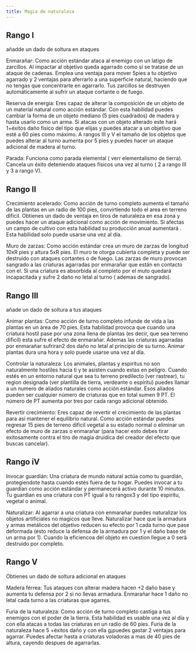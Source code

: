 ```yaml
---
title: Magia de naturaleza
---
```


## Rango I

añadde un dado de soltura en ataques

Enmarañar: Como acción estándar ataca al enemigo con un latigo de zarcillos. Al impactar al objetivo queda agarrado como si se tratase de un ataque de cadenas. Emplea una ventaja para mover 5pies a tu objetivo agarrado y 2 ventajas para aferrarlo a una superficie natural, haciendo que no tengas que concentrarte en agarrarlo. Tus zarcillos se destruyen automáticamente al sufrir un ataque cortante o de fuego.

Reserva de energía: Eres capaz de alterar la composición de un objeto de un material natural como acción estándar.  Con esta habilidad puedes cambiar la forma de un objeto mediano (5 pies cuadrados) de madera y hasta usarlo como un arma. Si atacas con un objeto alterado este hará 1+éxitos daño físico del tipo que elijas y puedes atacar a un objetivo que esté a 60 pies como máximo. A rangos III y V el tamaño de los objetos que puedes alterar al turno aumenta por 5 pies y puedes hacer un ataque adicional de madera al turno.

Parada: Funciona como parada elemental ( verr elementalismo de tierra). Cancela un éxito  deteniendo ataques físicos una vez al turno ( 2 a rango III y 3 a rango V).

## Rango II

Crecimiento acelerado: Como acción de turno completo aumenta el tamaño de las plantas en un radio de 100 pies, convirtiendo todo el area en terreno dificil. Obtienes un dado de ventaja en tiros de naturaleza en esa zona y puedes hacer un ataque adicional como acción de movimiento. Si afectas un campo de cultivo con esta habilidad su producción anual aumentará . Esta habilidad solo puede usarse una vez al día.

Muro de zarzas: Como acción estándar crea un muro de zarzas de longitud 10xR pies y altura 5xR pies. El muro te otorga cubierta completa y puede ser destruido con ataques cortantes o de fuego. Las zarzas de muro provocan sangrado a las criaturas agarradas por enmarañar que están en contacto con el. Si una criatura es absorbida al completo por el muto quedará incapacitada y sufre 2 daño no letal al turno ( ademas de sangrado).

## Rango III

añade un dado de soltura a tus ataques

Animar plantas: Como acción de turno completo infunde de vida a las plantas en un área de 70 pies. Esta habilidad provoca que cuando una criatura hostil pase por una zona llena de plantas (es decir, que sea terreno dificil) esta sufre el efecto de enmarañar. Ademas las criaturas agarradas por enmarañar sufriran2 dos daño no letal al principio de su turno. Animar plantas dura una hora y solo puede usarse una vez al día.

Controlar la naturaleza: Los animales, plantas y espiritus no son naturalmente hostiles hacia ti y te asisten cuando estas en peligro. Cuando estés en un entorno natural que sea tu terreno predilecto (ver rastrear), tu region designada (ver plantilla de tierra, verdeante o espíritu) puedes llamar a un numero de aliados naturales como acción estándar. Esos aliados pueden ser cualquier número de criaturas que en total sumen 9 PT. El número de PT aumenta por tres por cada rango adicional obtenido.

Revertir crecimiento: Eres capaz de revertir el crecimiento de las plantas para así mantener el equilibrio natural. Como acción estándar puedes regresar 15 pies de terreno dificil vegetal a su estado normal o eliminar un efecto de muro de zarzas o enmarañar (para hacer esto debes tirar exitosamente contra el tiro de magia druidica del creador del efecto que buscas cancelar).

## Rango iV

Invocar guardián: Una criatura de mundo natural actúa como tu guardián, protegiendote hasta cuando estés fuera de tu hogar. Puedes invocar a tu guardían como acción estándar y permanecerá activo durante 10 minutos. Tu guardian es una criatura con PT igual a tu rangox3 y del tipo espiritu, vegetal o animal.

Naturalizar: Al agarrar a una criatura con enmarañar puedes naturalizar los objetos artificiales no magicos que lleve. Naturalizar hace que la armadura y armas metálicos del objetivo reducen su efecto por 1 cada turno que pase deformada (esto reduce la defensa de la armadura por 1 y el daño base de un arma por 1). Cuando la eficiencoa del objeto en cuestion llegue a 0 será destruido por completo.

## Rango V

Obtienes un dado de soltura adicional en ataques

Madera férrea: Tus ataques con alterar madera hacen +2 daño base y aumenta tu defensa por 2 si no llevas armadura. Enmarañar hace 1 daño no letal cada turno a las criaturas que agarres.

Furia de la naturaleza: Como acción de turno completo castiga a tus enemigos con el poder de la tierra. Esta habilidad es usable una vez al día y con ella atacas a todas las criaturas en un radio de 60 pies. Furia de la naturaleza hace 5 +éxitos daño y con ella g¡puedes gastar 2 ventajas para agarrar. Puedes afectar hasta a criaturas voladoras a mas de 40 pies de altura, cayendo despues de agarrarlas.